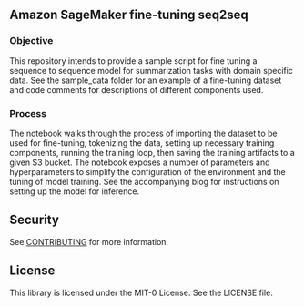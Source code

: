 ## Amazon SageMaker fine-tuning seq2seq
### Objective
This repository intends to provide a sample script for fine tuning a sequence to sequence model for summarization tasks with domain specific data. See the sample_data folder for an example of a fine-tuning dataset and code comments for descriptions of different components used.

### Process
The notebook walks through the process of importing the dataset to be used for fine-tuning, tokenizing the data, setting up necessary training components, running the training loop, then saving the training artifacts to a given S3 bucket. The notebook exposes a number of parameters and hyperparameters to simplify the configuration of the environment and the tuning of model training. See the accompanying blog for instructions on setting up the model for inference.

## Security

See [CONTRIBUTING](CONTRIBUTING.md#security-issue-notifications) for more information.

## License

This library is licensed under the MIT-0 License. See the LICENSE file.


